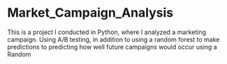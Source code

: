 # Market_Campaign_Analysis
This is a project I conducted in Python, where I analyzed a marketing campaign. Using A/B testing, in addition to using a random forest to make predictions to predicting how well future campaigns would occur using a Random

